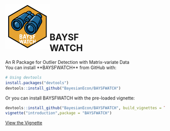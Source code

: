 <img src="man/figures/logo.png" width="140" align="left" />

<br><br>

<h1>BAYSF<br>WATCH</h1>
An R Package for Outlier Detection with Matrix-variate Data
<br>
You can install **BAYSFWATCH** from GitHub with:

```r
# Using devtools
install.packages("devtools")
devtools::install_github("BayesianEcon/BAYSFWATCH")
```
Or you can install BAYSFWATCH with the pre-loaded vignette:

```r
devtools::install_github("BayesianEcon/BAYSFWATCH", build_vignettes = TRUE)
vignette("introduction",package = "BAYSFWATCH")
```

[View the Vignette](https://BayesianEcon.github.io/BAYSFWATCH/introduction.html)
